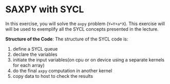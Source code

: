 # SAXPY with SYCL

In this exercise, you will solve the `axpy` problem (`Y=Y+a*X`). This exercise will will be used to exemplify all the SYCL concepts presented in the lecture.


**Structure of the Code**:
The structure of the SYCL code is:
  1. define a SYCL  queue
  1. declare  the variables
  1. initiate the input variables(on cpu or on device using a separate kernels for each array)
  1. do the final `axpy` computation in another kernel 
  1. copy data to host to check the results

     
